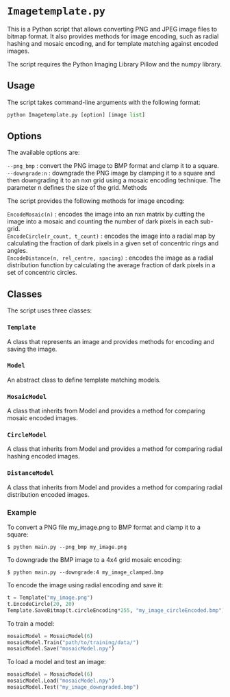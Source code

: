 # `Imagetemplate.py`

This is a Python script that allows converting PNG and JPEG image files to bitmap format. It also provides methods for image encoding, such as radial hashing and mosaic encoding, and for template matching against encoded images.

The script requires the Python Imaging Library Pillow and the numpy library.

## Usage

The script takes command-line arguments with the following format:
```python
python Imagetemplate.py [option] [image list]
```
## Options

The available options are:

`--png_bmp` : convert the PNG image to BMP format and clamp it to a square.  
`--downgrade:n` : downgrade the PNG image by clamping it to a square and then downgrading it to an nxn grid using a mosaic encoding technique. The parameter n defines the size of the grid.
Methods

The script provides the following methods for image encoding:

`EncodeMosaic(n)` : encodes the image into an nxn matrix by cutting the image into a mosaic and counting the number of dark pixels in each sub-grid.  
`EncodeCircle(r_count, t_count)` : encodes the image into a radial map by calculating the fraction of dark pixels in a given set of concentric rings and angles.  
`EncodeDistance(n, rel_centre, spacing)` : encodes the image as a radial distribution function by calculating the average fraction of dark pixels in a set of concentric circles.

## Classes

The script uses three classes:

### `Template`
A class that represents an image and provides methods for encoding and saving the image.

### `Model`
An abstract class to define template matching models.

### `MosaicModel`
A class that inherits from Model and provides a method for comparing mosaic encoded images.

### `CircleModel`
A class that inherits from Model and provides a method for comparing radial hashing encoded images.

### `DistanceModel`
A class that inherits from Model and provides a method for comparing radial distribution encoded images.

### Example

To convert a PNG file my_image.png to BMP format and clamp it to a square:

```Shell
$ python main.py --png_bmp my_image.png
```

To downgrade the BMP image to a 4x4 grid mosaic encoding:

```Shell
$ python main.py --downgrade:4 my_image_clamped.bmp
```

To encode the image using radial encoding and save it:

```Python
t = Template("my_image.png")
t.EncodeCircle(20, 20)
Template.SaveBitmap(t.circleEncoding*255, "my_image_circleEncoded.bmp")
```


To train a model:

```Python
mosaicModel = MosaicModel(6)
mosaicModel.Train("path/to/training/data/")
mosaicModel.Save("mosaicModel.npy")
```

To load a model and test an image:

```Python
mosaicModel = MosaicModel(6)
mosaicModel.Load("mosaicModel.npy")
mosaicModel.Test("my_image_downgraded.bmp")
```